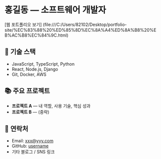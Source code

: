 # 홍길동 — 소프트웨어 개발자

[웹 포트폴리오 보기]
(file:///C:/Users/82102/Desktop/portfolio-site/%EC%83%88%20%ED%85%8D%EC%8A%A4%ED%8A%B8%20%EB%AC%B8%EC%84%9C.html)

## 🔧 기술 스택
- JavaScript, TypeScript, Python  
- React, Node.js, Django  
- Git, Docker, AWS  

## 📚 주요 프로젝트
- **프로젝트 A** — 내 역할, 사용 기술, 핵심 성과  
- **프로젝트 B** — (중략)  

## 📌 연락처
- Email: xxx@yyy.com  
- GitHub: [username](https://github.com/username)  
- 기타 블로그 / SNS 링크
